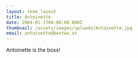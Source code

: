 ```yaml
---
layout: team_layout
title: Antoinette
date: 2004-01-1T00:00:00.000Z
thumbnail: /assets/images/uploads/Antoinette.jpg
email: antoinette@beetwo.at
---
```


Antoinette is the boss!


 